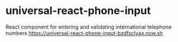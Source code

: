 # universal-react-phone-input
React component for entering and validating international telephone numbers
https://universal-react-phone-input-bzdfsclyax.now.sh